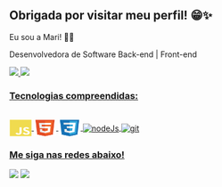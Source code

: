 ## Obrigada por visitar meu perfil! 😁✨
<p>Eu sou a Mari! 👩‍💻</p>
<p>Desenvolvedora de Software Back-end | Front-end</p>

<div>
  <a href="https://github.com/marislaradev">
  <img height="180em" src="https://github-readme-stats.vercel.app/api?username=marislaradev&show_icons=true&theme=tokyonight&include_all_commits=true&count_private=true"/>
  <img height="180em" src="https://github-readme-stats.vercel.app/api/top-langs/?username=marislaradev&layout=compact&langs_count=6&theme=tokyonight"/>
</div>
 
### Tecnologias compreendidas:
<div style="display: inline_block"><br>
  <img align="center" alt="Js" height="30" width="40" src="https://raw.githubusercontent.com/devicons/devicon/master/icons/javascript/javascript-plain.svg">
  <img align="center" alt="HTML" height="30" width="40" src="https://raw.githubusercontent.com/devicons/devicon/master/icons/html5/html5-original.svg">
  <img align="center" alt="CSS" height="30" width="40" src="https://raw.githubusercontent.com/devicons/devicon/master/icons/css3/css3-original.svg">
  <img align="center" alt="nodeJs" height="30" width="40" src="https://cdn.jsdelivr.net/gh/devicons/devicon/icons/nodejs/nodejs-original.svg">
  <img align="center" alt="git" height="30" width="40" src="https://cdn.jsdelivr.net/gh/devicons/devicon/icons/git/git-original.svg">     
</div>
 
 
  ### Me siga nas redes abaixo!
 
<div> 
  <a href="https://www.instagram.com/maris.lara/" target="_blank"><img src="https://img.shields.io/badge/-Instagram-%23E4405F?style=for-the-badge&logo=instagram&logoColor=white"></a>
  <a href="https://www.linkedin.com/in/mariana-da-silva-lara-380871285/" target="_blank"><img src="https://img.shields.io/badge/-LinkedIn-%230077B5?style=for-the-badge&logo=linkedin&logoColor=white"></a> 

</div>
